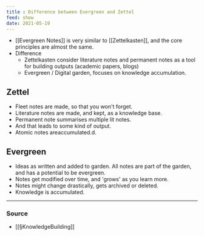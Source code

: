 ```yaml
---
title : Difference between Evergreen and Zettel
feed: show
date: 2021-05-19
---
```


- [[Evergreen Notes]] is very similar to [[Zettelkasten]], and the core principles are almost the same. 
- Difference
	- Zettelkasten consider literature notes and permanent notes as a tool for building outputs (academic papers, blogs) 
	- Evergreen / Digital garden, focuses on knowledge accumulation. 

## Zettel
- Fleet notes are made, so that you won't forget.
- Literature notes are made, and kept, as a knowledge base.
- Permanent note summarises multiple lit notes.
- And that leads to some kind of output.
- Atomic notes areaccumulated.d.

## Evergreen
- Ideas as written and added to garden. All notes are part of the garden, and has a potential to be evergreen.
- Notes get modified over time, and 'grows' as you learn more.
- Notes might change drastically, gets archived or deleted.
- Knowledge is accumulated.

---
### Source
- [[§KnowledgeBuilding]]
